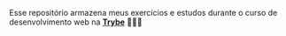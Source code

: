 Esse repositório armazena meus exercícios e estudos durante o curso de desenvolvimento web na [**Trybe**](https://www.betrybe.com/)  🚀️🚀️🚀️
